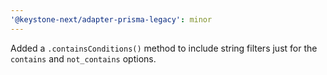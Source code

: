 ```yaml
---
'@keystone-next/adapter-prisma-legacy': minor
---
```


Added a `.containsConditions()` method to include string filters just for the `contains` and `not_contains` options.
